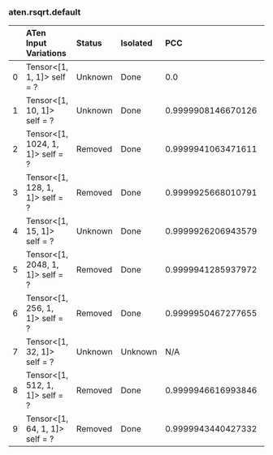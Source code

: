 ### aten.rsqrt.default
|    | ATen Input Variations            | Status   | Isolated   | PCC                | Host   |
|---:|:---------------------------------|:---------|:-----------|:-------------------|:-------|
|  0 | Tensor<[1, 1, 1]> self = ?       | Unknown  | Done       | 0.0                | 0      |
|  1 | Tensor<[1, 10, 1]> self = ?      | Unknown  | Done       | 0.9999908146670126 | 0      |
|  2 | Tensor<[1, 1024, 1, 1]> self = ? | Removed  | Done       | 0.9999941063471611 | 0      |
|  3 | Tensor<[1, 128, 1, 1]> self = ?  | Removed  | Done       | 0.9999925668010791 | 0      |
|  4 | Tensor<[1, 15, 1]> self = ?      | Unknown  | Done       | 0.9999926206943579 | 0      |
|  5 | Tensor<[1, 2048, 1, 1]> self = ? | Removed  | Done       | 0.9999941285937972 | 0      |
|  6 | Tensor<[1, 256, 1, 1]> self = ?  | Removed  | Done       | 0.9999950467277655 | 0      |
|  7 | Tensor<[1, 32, 1]> self = ?      | Unknown  | Unknown    | N/A                | N/A    |
|  8 | Tensor<[1, 512, 1, 1]> self = ?  | Removed  | Done       | 0.9999946616993846 | 0      |
|  9 | Tensor<[1, 64, 1, 1]> self = ?   | Removed  | Done       | 0.9999943440427332 | 0      |

